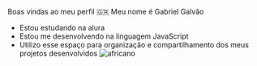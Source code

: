 Boas vindas ao meu perfil 🇬🇷
Meu nome é Gabriel Galvão
- Estou estudando na alura
- Estou me desenvolvendo na linguagem JavaScript
- Utilizo esse espaço para organização e compartilhamento
  dos meus projetos desenvolvidos
  ![africano](https://i.makeagif.com/media/9-14-2021/zVFHzp.gif)

